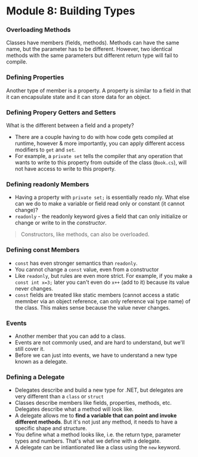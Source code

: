 # Module 8: Building Types

### Overloading Methods
Classes have members (fields, methods). Methods can have the same name, but the parameter has to be different. However, two identical methods with the same parameters but different return type will fail to compile.

### Defining Properties
Another type of member is a property. A property is similar to a field in that it can encapsulate state and it can store data for an object.

### Defining Propery Getters and Setters
What is the different between a field and a propety?
* There are a couple having to do with how code gets compiled at runtime, however & more importantly, you can apply different access modifiers to `get` and `set`.
* For example, a `private set` tells the compiler that any operation that wants to write to this property from outside of the class (`Book.cs`), will not have access to write to this property.

### Defining readonly Members
* Having a property with `private set;` is essentially reado nly. What else can we do to make a variable or field read only or constant (it cannot change)?
* `readonly` - the readonly keyword gives a field that can only initialize or change or write to in the *constructor*.

> Constructors, like methods, can also be overloaded.

### Defining const Members
*  `const` has even stronger semantics than `readonly`.
* You cannot change a `const` value, even from a constructor
* Like `readonly`, but rules are even more strict. For example, if you make a `const int x=3;` later you can't even do `x++` (add to it) because its value never changes.
* `const` fields are treated like static members (cannot access a static memnber via an object reference, can only reference vai type name) of the class. This makes sense because the value never changes.

### Events
* Another member that you can add to a class.
* Events are not commonly used, and are hard to understand, but we'll still cover it.  
* Before we can just into events, we have to understand a new type known as a delegate.

### Defining a Delegate
* Delegates describe and build a new type for .NET, but delegates are very different than a `class` or `struct`
* Classes describe members like fields, properties, methods, etc. Delegates describe what a method will look like.
* A delegate allows me to **find a variable that can point and invoke different methods**. But it's not just any method, it needs to have a specific shape and structure.
* You define what a method looks like, i.e. the return type, parameter types and numbers. That's what we define with a delegate.
* A delegate can be intiantionated like a class using the `new` keyword.
